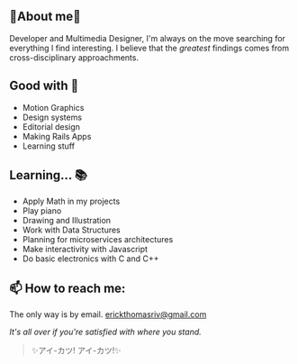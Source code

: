 ## 🌸About me🌸

Developer and Multimedia Designer, I'm always on the move searching for everything I find interesting. I believe that the *greatest* findings comes from cross-disciplinary approachments.

## Good with 🎀
- Motion Graphics
- Design systems
- Editorial design
- Making Rails Apps
- Learning stuff

## Learning... 📚

- Apply Math in my projects
- Play piano
- Drawing and Illustration
- Work with Data Structures
- Planning for microservices architectures
- Make interactivity with Javascript
- Do basic electronics with C and C++

## 📫 How to reach me:
The only way is by email.
erickthomasriv@gmail.com
  
*It's all over if you're satisfied with where you stand.*
> ✨アイ-カツ! アイ-カツ!✨
